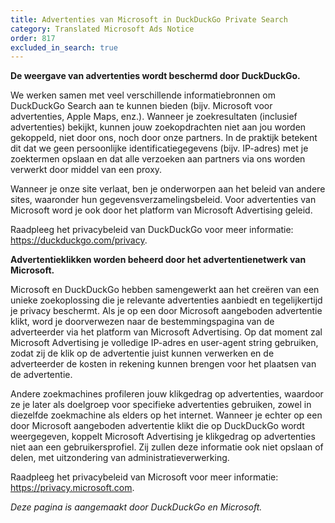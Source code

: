 ```yaml
---
title: Advertenties van Microsoft in DuckDuckGo Private Search
category: Translated Microsoft Ads Notice
order: 817
excluded_in_search: true
---
```


**De weergave van advertenties wordt beschermd door DuckDuckGo.**

We werken samen met veel verschillende informatiebronnen om DuckDuckGo Search aan te kunnen bieden (bijv. Microsoft voor advertenties, Apple Maps, enz.). Wanneer je zoekresultaten (inclusief advertenties) bekijkt, kunnen jouw zoekopdrachten niet aan jou worden gekoppeld, niet door ons, noch door onze partners. In de praktijk betekent dit dat we geen persoonlijke identificatiegegevens (bijv. IP-adres) met je zoektermen opslaan en dat alle verzoeken aan partners via ons worden verwerkt door middel van een proxy.

Wanneer je onze site verlaat, ben je onderworpen aan het beleid van andere sites, waaronder hun gegevensverzamelingsbeleid. Voor advertenties van Microsoft word je ook door het platform van Microsoft Advertising geleid.

Raadpleeg het privacybeleid van DuckDuckGo voor meer informatie: <https://duckduckgo.com/privacy>.

**Advertentieklikken worden beheerd door het advertentienetwerk van Microsoft.**

Microsoft en DuckDuckGo hebben samengewerkt aan het creëren van een unieke zoekoplossing die je relevante advertenties aanbiedt en tegelijkertijd je privacy beschermt. Als je op een door Microsoft aangeboden advertentie klikt, word je doorverwezen naar de bestemmingspagina van de adverteerder via het platform van Microsoft Advertising. Op dat moment zal Microsoft Advertising je volledige IP-adres en user-agent string gebruiken, zodat zij de klik op de advertentie juist kunnen verwerken en de adverteerder de kosten in rekening kunnen brengen voor het plaatsen van de advertentie.

Andere zoekmachines profileren jouw klikgedrag op advertenties, waardoor ze je later als doelgroep voor specifieke advertenties gebruiken, zowel in diezelfde zoekmachine als elders op het internet. Wanneer je echter op een door Microsoft aangeboden advertentie klikt die op DuckDuckGo wordt weergegeven, koppelt Microsoft Advertising je klikgedrag op advertenties niet aan een gebruikersprofiel. Zij zullen deze informatie ook niet opslaan of delen, met uitzondering van administratieverwerking.

Raadpleeg het privacybeleid van Microsoft voor meer informatie: <https://privacy.microsoft.com>.

_Deze pagina is aangemaakt door DuckDuckGo en Microsoft._
